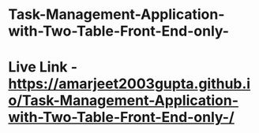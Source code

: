 # Task-Management-Application-with-Two-Table-Front-End-only-
# Live Link - https://amarjeet2003gupta.github.io/Task-Management-Application-with-Two-Table-Front-End-only-/
